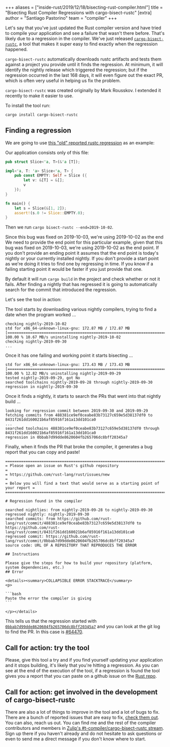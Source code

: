 +++
aliases = ["inside-rust/2019/12/18/bisecting-rust-compiler.html"]
title = "Bisecting Rust Compiler Regressions with cargo-bisect-rustc"
[extra]
author = "Santiago Pastorino"
team = "compiler"
+++

Let's say that you've just updated the Rust compiler version and have
tried to compile your application and see a failure that wasn't there
before. That's likely due to a regression in the compiler.  We've just
released
[`cargo-bisect-rustc`](https://github.com/rust-lang/cargo-bisect-rustc),
a tool that makes it super easy to find exactly when the regression
happened.

`cargo-bisect-rustc` automatically downloads rustc artifacts and tests
them against a project you provide until it finds the regression. At
minimum, it will identify the nightly release which triggered the
regression; but if the regression occurred in the last 168 days, it will
even figure out the exact PR, which is often very useful in helping us
fix the problem.

`cargo-bisect-rustc` was created originally by Mark Rousskov. I extended
it recently to make it easier to use.

To install the tool run:

```sh
cargo install cargo-bisect-rustc
```

## Finding a regression

We are going to use [this "old" reported rustc
regression](https://github.com/rust-lang/rust/issues/64945) as an
example:

Our application consists only of this file:

```rust
pub struct Slice<'a, T>(&'a [T]);

impl<'a, T: 'a> Slice<'a, T> {
    pub const EMPTY: Self = Slice ({
        let v: &[T] = &[];
        v
    });
}

fn main() {
    let s = Slice(&[1, 2]);
    assert!(s.0 != Slice::EMPTY.0);
}
```

Then we run `cargo bisect-rustc --end=2019-10-02`.

Since this bug was fixed on 2019-10-03, we're using 2019-10-02 as the
end We need to provide the end point for this particular example, given
that this bug was fixed on 2019-10-03, we're using 2019-10-02 as the end
point. If you don't provide an ending point it assumes that the end
point is today's nightly or your currently installed nightly. If you
don't provide a start point as we're doing it tries to find one by
regressing in time.  If you know if a failing starting point it would be
faster if you just provide that one.

By default it will run `cargo build` in the project and check whether or
not it fails. After finding a nightly that has regressed it is going to
automatically search for the commit that introduced the regression.

Let's see the tool in action:

The tool starts by downloading various nightly compilers, trying to find
a date when the program worked ...

```
checking nightly-2019-10-02
std for x86_64-unknown-linux-gnu: 172.87 MB / 172.87 MB [===============================================================================================================================================================] 100.00 % 10.67 MB/s uninstalling nightly-2019-10-02
checking nightly-2019-09-30
...
```

Once it has one failing and working point it starts bisecting ...
```
std for x86_64-unknown-linux-gnu: 173.43 MB / 173.43 MB [===============================================================================================================================================================] 100.00 % 12.82 MB/s uninstalling nightly-2019-09-29
tested nightly-2019-09-29, got No
searched toolchains nightly-2019-09-28 through nightly-2019-09-30
regression in nightly-2019-09-30
```

Once it finds a nightly, it starts to search the PRs that went into that
nightly build ...
```
looking for regression commit between 2019-09-30 and 2019-09-29
fetching commits from 488381ce9ef0ceabe83b73127c659e5d38137df0 to 8431f261dd160021b6af85916f161a13dd101ca0
...
searched toolchains 488381ce9ef0ceabe83b73127c659e5d38137df0 through 8431f261dd160021b6af85916f161a13dd101ca0
regression in 0bbab7d99dde8620604fb265706dc8bff20345a7
```

Finally, when it finds the PR that broke the compiler, it generates a
bug report that you can copy and paste!

````
==================================================================================
= Please open an issue on Rust's github repository                               =
= https://github.com/rust-lang/rust/issues/new                                   =
= Below you will find a text that would serve as a starting point of your report =
==================================================================================

# Regression found in the compiler

searched nightlies: from nightly-2019-09-28 to nightly-2019-09-30
regressed nightly: nightly-2019-09-30
searched commits: from https://github.com/rust-lang/rust/commit/488381ce9ef0ceabe83b73127c659e5d38137df0 to https://github.com/rust-lang/rust/commit/8431f261dd160021b6af85916f161a13dd101ca0
regressed commit: https://github.com/rust-lang/rust/commit/0bbab7d99dde8620604fb265706dc8bff20345a7
source code: URL OF A REPOSITORY THAT REPRODUCES THE ERROR

## Instructions

Please give the steps for how to build your repository (platform, system dependencies, etc.)
## Error

<details><summary>COLLAPSIBLE ERROR STACKTRACE</summary>
<p>

```bash
Paste the error the compiler is giving
```

</p></details>
````

This tells us that the regression started with
[`0bbab7d99dde8620604fb265706dc8bff20345a7`](https://github.com/rust-lang/rust/commit/0bbab7d99dde8620604fb265706dc8bff20345a7)
and you can look at the git log to find the PR. In this case is
[#64470](https://github.com/rust-lang/rust/pull/64470).

## Call for action: try the tool

Please, give this tool a try and if you find yourself updating your
application and it stops building, it's likely that you're hitting a
regression. As you can see at the end of the execution of the tool, if a
regression is found the tool gives you a report that you can paste on a
github issue on the [Rust repo](https://github.com/rust-lang/rust).

## Call for action: get involved in the development of cargo-bisect-rustc

There are also a lot of things to improve in the tool and a lot of bugs
to fix. There are a bunch of reported issues that are easy to fix,
[check them
out](https://github.com/rust-lang/cargo-bisect-rustc/issues).  You can
also, reach us out. You can find me and the rest of the compiler
contributors and members in [Zulip's #t-compiler/cargo-bisect-rustc
stream](https://rust-lang.zulipchat.com/#narrow/stream/217417-t-compiler.2Fcargo-bisect-rustc).
Sign up there if you haven't already and do not hesitate to ask
questions or even to send me a direct message if you don't know where to
start.
